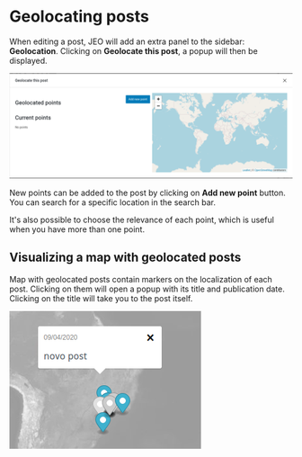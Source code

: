 # Geolocating posts

When editing a post, JEO will add an extra panel to the sidebar: **Geolocation**. Clicking on **Geolocate this post**, a popup will then be displayed.

![Geolocation popup](img/geolocating-maps.png)

New points can be added to the post by clicking on **Add new point** button. You can search for a specific location in the search bar.

It's also possible to choose the relevance of each point, which is useful when you have more than one point.

## Visualizing a map with geolocated posts

Map with geolocated posts contain markers on the localization of each post. Clicking on them will open a popup with its title and publication date. Clicking on the title will take you to the post itself.

![Geolocated Posts Popup](img/geolocated-posts-popup.png)